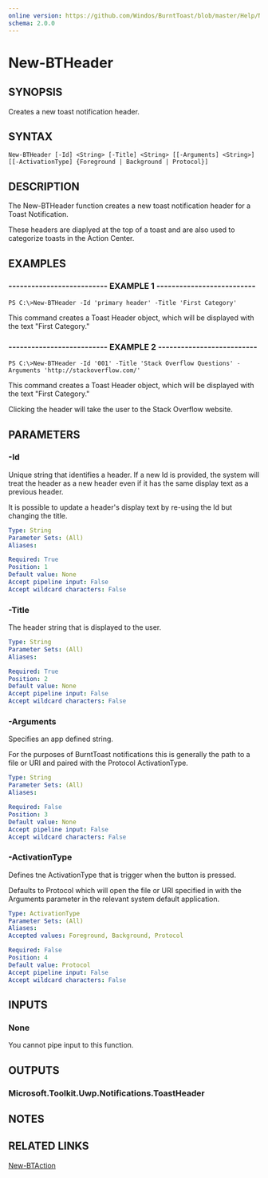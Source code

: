 ```yaml
---
online version: https://github.com/Windos/BurntToast/blob/master/Help/New-BTHeader.md
schema: 2.0.0
---
```


# New-BTHeader

## SYNOPSIS
Creates a new toast notification header.

## SYNTAX

```
New-BTHeader [-Id] <String> [-Title] <String> [[-Arguments] <String>] [[-ActivationType] {Foreground | Background | Protocol}]
```

## DESCRIPTION
The New-BTHeader function creates a new toast notification header for a Toast Notification.

These headers are diaplyed at the top of a toast and are also used to categorize toasts in the Action Center.


## EXAMPLES

### -------------------------- EXAMPLE 1 --------------------------
```
PS C:\>New-BTHeader -Id 'primary header' -Title 'First Category'
```

This command creates a Toast Header object, which will be displayed with the text "First Category."

### -------------------------- EXAMPLE 2 --------------------------
```
PS C:\>New-BTHeader -Id '001' -Title 'Stack Overflow Questions' -Arguments 'http://stackoverflow.com/'
```

This command creates a Toast Header object, which will be displayed with the text "First Category."

Clicking the header will take the user to the Stack Overflow website.

## PARAMETERS

### -Id
Unique string that identifies a header. If a new Id is provided, the system will treat the header as a new header even if it has the same display text as a previous header.

It is possible to update a header's display text by re-using the Id but changing the title.

```yaml
Type: String
Parameter Sets: (All)
Aliases:

Required: True
Position: 1
Default value: None
Accept pipeline input: False
Accept wildcard characters: False
```

### -Title
The header string that is displayed to the user.

```yaml
Type: String
Parameter Sets: (All)
Aliases:

Required: True
Position: 2
Default value: None
Accept pipeline input: False
Accept wildcard characters: False
```

### -Arguments
Specifies an app defined string.

For the purposes of BurntToast notifications this is generally the path to a file or URI and paired with the Protocol ActivationType.

```yaml
Type: String
Parameter Sets: (All)
Aliases:

Required: False
Position: 3
Default value: None
Accept pipeline input: False
Accept wildcard characters: False
```

### -ActivationType
Defines tne ActivationType that is trigger when the button is pressed.

Defaults to Protocol which will open the file or URI specified in with the Arguments parameter in the relevant system default application.

```yaml
Type: ActivationType
Parameter Sets: (All)
Aliases:
Accepted values: Foreground, Background, Protocol

Required: False
Position: 4
Default value: Protocol
Accept pipeline input: False
Accept wildcard characters: False
```

## INPUTS

### None
You cannot pipe input to this function.

## OUTPUTS

### Microsoft.Toolkit.Uwp.Notifications.ToastHeader

## NOTES

## RELATED LINKS

[New-BTAction](https://github.com/Windos/BurntToast/blob/master/Help/New-BTHeader.md)
